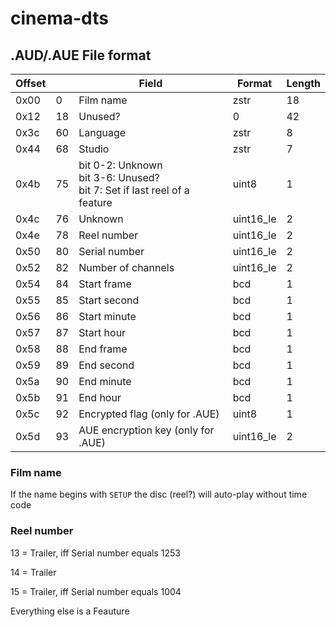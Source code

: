# cinema-dts

## .AUD/.AUE File format
|Offset||Field|Format|Length|
|-|-|-|-|-|
|0x00|0|Film name|zstr|18|
|0x12|18|Unused?|0|42|
|0x3c|60|Language|zstr|8|
|0x44|68|Studio|zstr|7|
|0x4b|75|bit 0-2: Unknown<br>bit 3-6: Unused?<br>bit 7: Set if last reel of a feature|uint8|1|
|0x4c|76|Unknown|uint16_le|2|
|0x4e|78|Reel number|uint16_le|2|
|0x50|80|Serial number|uint16_le|2|
|0x52|82|Number of channels|uint16_le|2|
|0x54|84|Start frame|bcd|1|
|0x55|85|Start second|bcd|1|
|0x56|86|Start minute|bcd|1|
|0x57|87|Start hour|bcd|1|
|0x58|88|End frame|bcd|1|
|0x59|89|End second|bcd|1|
|0x5a|90|End minute|bcd|1|
|0x5b|91|End hour|bcd|1|
|0x5c|92|Encrypted flag (only for .AUE)|uint8|1|
|0x5d|93|AUE encryption key (only for .AUE)|uint16_le|2|

### Film name
If the name begins with `SETUP` the disc (reel?) will auto-play without time code

### Reel number
13 = Trailer, iff Serial number equals 1253

14 = Trailer

15 = Trailer, iff Serial number equals 1004

Everything else is a Feauture
